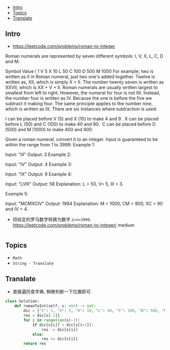 - [Intro](#intro)
- [Topics](#topics)
- [Translate](#translate)

## Intro

- https://leetcode.com/problems/roman-to-integer

Roman numerals are represented by seven different symbols: I, V, X, L, C, D and M.

Symbol       Value
I             1
V             5
X             10
L             50
C             100
D             500
M             1000
For example, two is written as II in Roman numeral, just two one's added together. Twelve is written as, XII, which is simply X + II. The number twenty seven is written as XXVII, which is XX + V + II.
Roman numerals are usually written largest to smallest from left to right. However, the numeral for four is not IIII. Instead, the number four is written as IV. Because the one is before the five we subtract it making four. The same principle applies to the number nine, which is written as IX. There are six instances where subtraction is used:

I can be placed before V (5) and X (10) to make 4 and 9. 
X can be placed before L (50) and C (100) to make 40 and 90. 
C can be placed before D (500) and M (1000) to make 400 and 900.

Given a roman numeral, convert it to an integer. Input is guaranteed to be within the range from 1 to 3999.
Example 1:

Input: "III"
Output: 3
Example 2:

Input: "IV"
Output: 4
Example 3:

Input: "IX"
Output: 9
Example 4:

Input: "LVIII"
Output: 58
Explanation: L = 50, V= 5, III = 3.

Example 5:

Input: "MCMXCIV"
Output: 1994
Explanation: M = 1000, CM = 900, XC = 90 and IV = 4.

- 将给定的罗马数字转换为数字.`1<n<3999`. https://leetcode.com/problems/roman-to-integer/ medium

```py

```

## Topics

- `Math`
- `String - Translate`


## Translate

- 直接遍历查字典, 稍微判断一下位置即可.


```py
class Solution:
    def romanToInt(self, s: str) -> int:
        dic = {"I": 1, "V": 5, "X": 10, "L": 50, "C": 100, "D": 500, "M":1000}
        res = dic[s[-1]]
        for i in range(len(s)-1):
            if dic[s[i]] < dic[s[i+1]]:
                res -= dic[s[i]]
            else:
                res += dic[s[i]]
        return res
```
